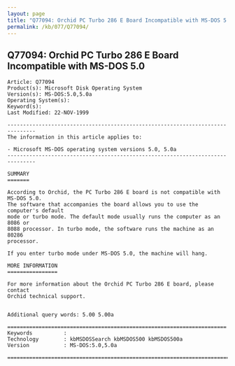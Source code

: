 ```yaml
---
layout: page
title: "Q77094: Orchid PC Turbo 286 E Board Incompatible with MS-DOS 5.0"
permalink: /kb/077/Q77094/
---
```


## Q77094: Orchid PC Turbo 286 E Board Incompatible with MS-DOS 5.0

	Article: Q77094
	Product(s): Microsoft Disk Operating System
	Version(s): MS-DOS:5.0,5.0a
	Operating System(s): 
	Keyword(s): 
	Last Modified: 22-NOV-1999
	
	-------------------------------------------------------------------------------
	The information in this article applies to:
	
	- Microsoft MS-DOS operating system versions 5.0, 5.0a 
	-------------------------------------------------------------------------------
	
	SUMMARY
	=======
	
	According to Orchid, the PC Turbo 286 E board is not compatible with MS-DOS 5.0.
	The software that accompanies the board allows you to use the computer's default
	mode or turbo mode. The default mode usually runs the computer as an 8086 or
	8088 processor. In turbo mode, the software runs the machine as an 80286
	processor.
	
	If you enter turbo mode under MS-DOS 5.0, the machine will hang.
	
	MORE INFORMATION
	================
	
	For more information about the Orchid PC Turbo 286 E board, please contact
	Orchid technical support.
	
	
	Additional query words: 5.00 5.00a
	
	======================================================================
	Keywords          :  
	Technology        : kbMSDOSSearch kbMSDOS500 kbMSDOS500a
	Version           : MS-DOS:5.0,5.0a
	
	=============================================================================
	
